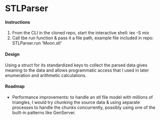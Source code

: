 # STLParser


#### Instructions
1. From the CLI in the cloned repo, start the interactive shell: iex -S mix
2. Call tbe run function & pass it a file path, example file included in repo: STLParser.run 'Moon.stl'


#### Design
Using a struct for its standardized keys to collect the parsed data gives meaning to the data and allows programmatic access that I used in later enumeration and arithmetic calculations.


#### Roadmap
* Performance improvements: to handle an stl file model with millions of triangles, I would try chunking the source data & using separate processes to handle the chunks concurrently, possibly using one of the built-in patterns like GenServer.

